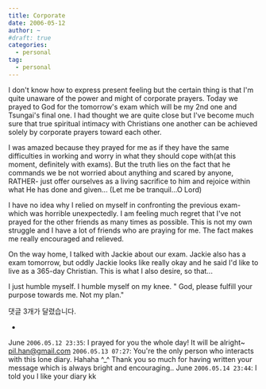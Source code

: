 ```yaml
---
title: Corporate
date: 2006-05-12
author: ~
#draft: true
categories:
  - personal
tag:
  - personal
---
```




I don't know how to express present feeling but the certain thing is that I'm quite unaware of the power and might of corporate prayers.
Today we prayed to God for the tomorrow's exam which will be my 2nd one and Tsungai's final one. I had thought we are quite close but I've become much sure that true spiritual intimacy with Christians one another can be achieved solely by corporate prayers toward each other.

I was amazed because they prayed for me as if they have the same difficulties in working and worry in what they should cope with(at this moment, definitely with exams). But the truth lies on the fact that he commands we be not worried about anything and scared by anyone, RATHER- just offer ourselves as a living sacrifice to him and rejoice within what He has done and given... (Let me be tranquil...O Lord)

I have no idea why I relied on myself in confronting the previous exam- which was horrible unexpectedly. I am feeling much regret that I've not prayed for the other friends as many times as possible. This is not my own struggle and I have a lot of friends who are praying for me. The fact makes me really encouraged and relieved.

On the way home, I talked with Jackie about our exam. Jackie also has a exam tomorrow, but oddly Jackie looks like really okay and he said I'd like to live as a 365-day Christian. This is what I also desire, so that...

I just humble myself. I humble myself on my knee.
" God, please fulfill your purpose towards me. Not my plan."




 댓글  3개가 달렸습니다.

- 
June `2006.05.12 23:35`: 
I prayed for you the whole day! It will be alright~
pil.han@gmail.com `2006.05.13 07:27`: 
You're the only person who interacts with this lone diary. Hahaha ^_^ Thank you so much for having written your message which is always bright and encouraging..
June `2006.05.14 23:44`: 
I told you I like your diary kk




